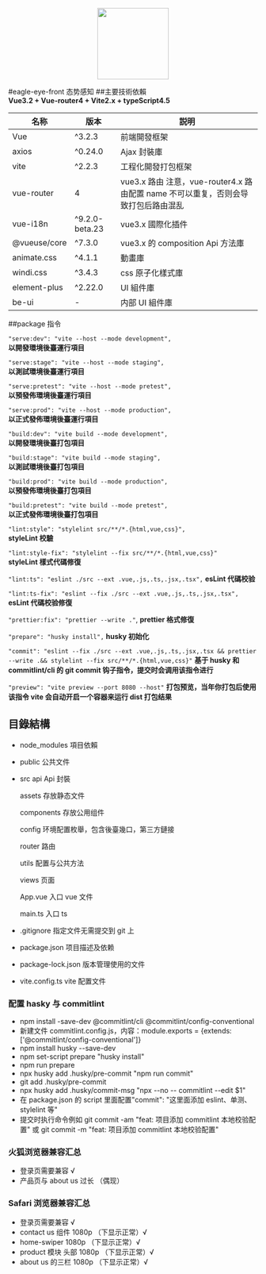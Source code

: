 <p align="center">
  <img width="144px" src="https://lianantech.com/commonImg/mail/hermit-logo.png" />
</p>

#eagle-eye-front 态势感知 ##主要技術依賴  
**Vue3.2 + Vue-router4 + Vite2.x + typeScript4.5**

| 名称         | 版本           | 説明                                                                               |
| ------------ | -------------- | ---------------------------------------------------------------------------------- |
| Vue          | ^3.2.3         | 前端開發框架                                                                       |
| axios        | ^0.24.0        | Ajax 封裝庫                                                                        |
| vite         | ^2.2.3         | 工程化開發打包框架                                                                 |
| vue-router   | 4              | vue3.x 路由 注意，vue-router4.x 路由配置 name 不可以重复，否则会导致打包后路由混乱 |
| vue-i18n     | ^9.2.0-beta.23 | vue3.x 國際化插件                                                                  |
| @vueuse/core | ^7.3.0         | vue3.x 的 composition Api 方法庫                                                   |
| animate.css  | ^4.1.1         | 動畫庫                                                                             |
| windi.css    | ^3.4.3         | css 原子化樣式庫                                                                   |
| element-plus | ^2.22.0        | UI 組件庫                                                                          |
| be-ui        | -              | 内部 UI 組件庫                                                                     |

##package 指令

`"serve:dev": "vite --host --mode development",`  
**以開發環境後臺運行項目**

`"serve:stage": "vite --host --mode staging",`  
**以測試環境後臺運行項目**

`"serve:pretest": "vite --host --mode pretest",`  
**以預發佈環境後臺運行項目**

`"serve:prod": "vite --host --mode production",`  
**以正式發佈環境後臺運行項目**

`"build:dev": "vite build --mode development",`  
**以開發環境後臺打包項目**

`"build:stage": "vite build --mode staging",`  
**以測試環境後臺打包項目**

`"build:prod": "vite build --mode production",`  
**以預發佈環境後臺打包項目**

`"build:pretest": "vite build --mode pretest",`  
**以正式發佈環境後臺打包項目**

`"lint:style": "stylelint src/**/*.{html,vue,css}",`  
**styleLint 校驗**

`"lint:style-fix": "stylelint --fix src/**/*.{html,vue,css}"`  
**styleLint 樣式代碼修復**

`"lint:ts": "eslint ./src --ext .vue,.js,.ts,.jsx,.tsx",`
**esLint 代碼校验**

`"lint:ts-fix": "eslint --fix ./src --ext .vue,.js,.ts,.jsx,.tsx",`
**esLint 代碼校验修復**

`"prettier:fix": "prettier --write ."`,
**prettier 格式修復**

`"prepare": "husky install",`
**husky 初始化**

`"commit": "eslint --fix ./src --ext .vue,.js,.ts,.jsx,.tsx && prettier --write .&& stylelint --fix src/**/*.{html,vue,css}"`
**基于 husky 和 commitlint/cli 的 git commit 钩子指令，提交时会调用该指令进行**

`"preview": "vite preview --port 8080 --host"`
**打包预览，当年你打包后使用该指令 vite 会自动开启一个容器来运行 dist 打包结果**

## 目錄結構

- node_modules 項目依賴
- public 公共文件
- src
  api Api 封裝

  assets 存放静态文件

  components 存放公用组件

  config 环境配置枚舉，包含後臺幾口，第三方鏈接

  router 路由

  utils 配置与公共方法

  views 页面

  App.vue 入口 vue 文件

  main.ts 入口 ts

- .gitignore 指定文件无需提交到 git 上

- package.json 项目描述及依赖

- package-lock.json 版本管理使用的文件

- vite.config.ts vite 配置文件

### 配置 hasky 与 commitlint

- npm install -save-dev @commitlint/cli @commitlint/config-conventional
- 新建文件 commitlint.config.js，内容：module.exports = {extends: ['@commitlint/config-conventional']}
- npm install husky --save-dev
- npm set-script prepare "husky install"
- npm run prepare
- npx husky add .husky/pre-commit "npm run commit"
- git add .husky/pre-commit
- npx husky add .husky/commit-msg "npx --no -- commitlint --edit $1"
- 在 package.json 的 script 里面配置"commit": "这里面添加 eslint、单测、stylelint 等"
- 提交时执行命令例如 git commit -am "feat: 项目添加 commitlint 本地校验配置" 或 git commit -m "feat: 项目添加 commitlint 本地校验配置"

### 火狐浏览器兼容汇总

- 登录页需要兼容 √
- 产品页与 about us 过长 （偶现）

### Safari 浏览器兼容汇总

- 登录页需要兼容 √
- contact us 组件 1080p （下显示正常）√
- home-swiper 1080p （下显示正常）√
- product 模块 头部 1080p （下显示正常）√
- about us 的三栏 1080p （下显示正常）√
